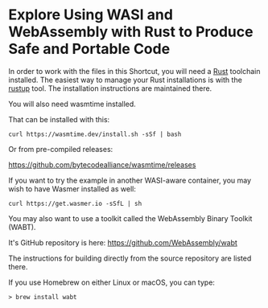 # Explore Using WASI and WebAssembly with Rust to Produce Safe and Portable Code

In order to work with the files in this Shortcut, you will need a
[Rust](https://www.rust-lang.org) toolchain installed. The easiest way
to manage your Rust installations is with the
[rustup](https://rustup.rs) tool. The installation instructions are
maintained there.

You will also need wasmtime installed.

That can be installed with this:

```console
curl https://wasmtime.dev/install.sh -sSf | bash
```

Or from pre-compiled releases:

https://github.com/bytecodealliance/wasmtime/releases

If you want to try the example in another WASI-aware container, you may wish to have Wasmer installed as well:

```console
curl https://get.wasmer.io -sSfL | sh
```

You may also want to use a toolkit called the WebAssembly Binary Toolkit (WABT).

It's GitHub repository is here: https://github.com/WebAssembly/wabt

The instructions for building directly from the source repository are listed there.

If you use Homebrew on either Linux or macOS, you can type:

```console
> brew install wabt
```


